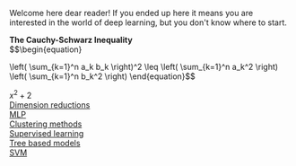 Welcome here dear reader! If you ended up here it means you are interested in the world of deep learning, but you don't know where to start.


**The Cauchy-Schwarz Inequality**\
$$\begin{equation}

\left( \sum_{k=1}^n a_k b_k \right)^2 \leq \left( \sum_{k=1}^n a_k^2 \right) \left( \sum_{k=1}^n b_k^2 \right) \end{equation}$$

$x^2 + 2$  
[Dimension reductions](/dim_red/)  
[MLP](/MLP/)  
[Clustering methods](/clustering/)  
[Supervised learning](/suplearn/)  
[Tree based models](/trees/)  
[SVM](/svm/)  